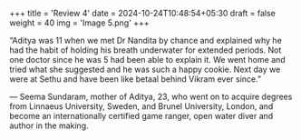 +++
title = 'Review 4'
date = 2024-10-24T10:48:54+05:30
draft = false
weight = 40
img = 'Image 5.png'
+++

“Aditya was 11 when we met Dr Nandita by chance and explained why he had the habit of holding his breath underwater for extended periods. Not one doctor since he was 5 had been able to explain it. We went home and tried what she suggested and he was such a happy cookie. Next day we were at Sethu and have been like betaal behind Vikram ever since.”

&mdash; Seema Sundaram, mother of Aditya, 23, who went on to acquire degrees from Linnaeus University, Sweden, and Brunel University, London, and become an internationally certified game ranger, open water diver and author in the making.
